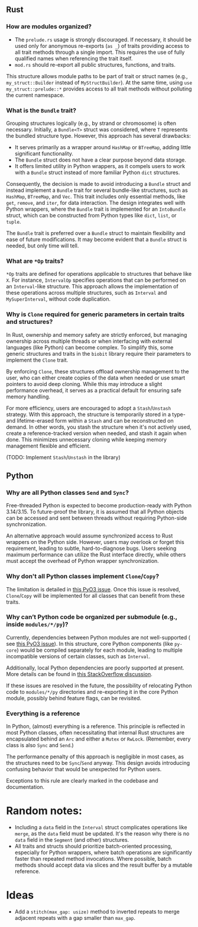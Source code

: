 ## Rust

### How are modules organized?

- The `prelude.rs` usage is strongly discouraged. If necessary, it should be used only for anonymous re-exports (`as _`)
  of traits providing access to all trait methods through a single import. This requires the use of fully qualified
  names when referencing the trait itself.
- `mod.rs` should re-export all public structures, functions, and traits.

This structure allows module paths to be part of trait or struct names (e.g., `my_struct::Builder` instead of
`MyStructBuilder`). At the same time, using `use my_struct::prelude::*` provides access to all trait methods without
polluting the current namespace.

### What is the `Bundle` trait?

Grouping structures logically (e.g., by strand or chromosome) is often necessary. Initially, a `Bundle<T>` struct was
considered, where `T` represents the bundled structure type. However, this approach has several drawbacks:

- It serves primarily as a wrapper around `HashMap` or `BTreeMap`, adding little significant functionality.
- The `Bundle` struct does not have a clear purpose beyond data storage.
- It offers limited utility in Python wrappers, as it compels users to work with a `Bundle` struct instead of more
  familiar Python `dict` structures.

Consequently, the decision is made to avoid introducing a `Bundle` struct and instead implement a `Bundle` trait for
several bundle-like structures, such as `HashMap`, `BTreeMap`, and `Vec`. This trait includes only essential methods,
like `get`, `remove`, and `iter`, for data interaction. The design integrates well with Python wrappers, where the
`Bundle` trait is implemented for an `IntoBundle` struct, which can be constructed from Python types like `dict`,
`list`, or `tuple`.

The `Bundle` trait is preferred over a `Bundle` struct to maintain flexibility and ease of future modifications. It may
become evident that a `Bundle` struct is needed, but only time will tell.

### What are `*Op` traits?

`*Op` traits are defined for operations applicable to structures that behave like `X`. For instance, `IntervalOp`
specifies operations that can be performed on an `Interval`-like structure. This approach allows the implementation of
these operations across multiple structures, such as `Interval` and `MySuperInterval`, without code duplication.

### Why is `Clone` required for generic parameters in certain traits and structures?

In Rust, ownership and memory safety are strictly enforced, but managing ownership across multiple threads or when
interfacing with external languages (like Python) can become complex. To simplify this, some generic structures and
traits in the `biobit` library require their parameters to implement the `Clone` trait.

By enforcing `Clone`, these structures offload ownership management to the user, who can either create copies of the
data when needed or use smart pointers to avoid deep cloning. While this may introduce a slight performance overhead, it
serves as a practical default for ensuring safe memory handling.

For more efficiency, users are encouraged to adopt a `Stash`/`Unstash` strategy. With this approach, the structure is
temporarily stored in a type- and lifetime-erased form within a `Stash` and can be reconstructed on demand. In other
words, you stash the structure when it's not actively used, create a reference-tracked version when needed, and stash it
again when done. This minimizes unnecessary cloning while keeping memory management flexible and efficient.

(TODO: Implement `Stash`/`Unstash` in the library)

## Python

### Why are all Python classes `Send` and `Sync`?

Free-threaded Python is expected to become production-ready with Python 3.14/3.15. To future-proof the library, it is
assumed that all Python objects can be accessed and sent between threads without requiring Python-side synchronization.

An alternative approach would assume synchronized access to Rust wrappers on the Python side. However, users may
overlook or forget this requirement, leading to subtle, hard-to-diagnose bugs. Users seeking maximum performance can
utilize the Rust interface directly, while others must accept the overhead of Python wrapper synchronization.

### Why don't all Python classes implement `Clone`/`Copy`?

The limitation is detailed in [this PyO3 issue](https://github.com/PyO3/pyo3/issues/4337). Once this issue is resolved,
`Clone`/`Copy` will be implemented for all classes that can benefit from these traits.

### Why can’t Python code be organized per submodule (e.g., inside `modules/*/py`)?

Currently, dependencies between Python modules are not well-supported (
see [this PyO3 issue](https://github.com/PyO3/pyo3/issues/1444)). In this structure, core Python components (like
`py-core`) would be compiled separately for each module, leading to multiple incompatible versions of certain classes,
such as `Interval`.

Additionally, local Python dependencies are poorly supported at present. More details can be found
in [this StackOverflow discussion](https://stackoverflow.com/questions/75159453/specifying-local-relative-dependency-in-pyproject-toml).

If these issues are resolved in the future, the possibility of relocating Python code to `modules/*/py` directories and
re-exporting it in the core Python module, possibly behind feature flags, can be revisited.

### Everything is a reference

In Python, (almost) everything is a reference. This principle is reflected in most Python classes, often necessitating
that internal Rust structures are encapsulated behind an `Arc` and either a `Mutex` or `RwLock`. (Remember, every class
is also `Sync` and `Send`.)

The performance penalty of this approach is negligible in most cases, as the structures need to be `Sync`/`Send` anyway.
This design avoids introducing confusing behavior that would be unexpected for Python users.

Exceptions to this rule are clearly marked in the codebase and documentation.

# Random notes:

- Including a `data` field in the `Interval` struct complicates operations like `merge`, as the `data` field must be
  updated. It's the reason why there is no `data` field in the `Segment` (and other) structures.
- All traits and structs should prioritize batch-oriented processing, especially for Python wrappers, where batch
  operations are significantly faster than repeated method invocations. Where possible, batch methods should accept data
  via slices and the result buffer by a mutable reference.

# Ideas
- Add a `stitch(max_gap: usize)` method to inverted repeats to merge adjacent repeats with a gap smaller than `max_gap`.